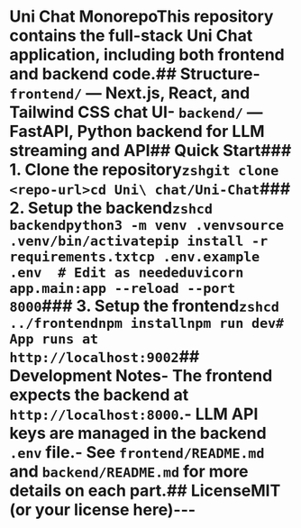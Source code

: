 # Uni Chat MonorepoThis repository contains the full-stack Uni Chat application, including both frontend and backend code.## Structure- `frontend/` — Next.js, React, and Tailwind CSS chat UI- `backend/` — FastAPI, Python backend for LLM streaming and API## Quick Start### 1. Clone the repository```zshgit clone <repo-url>cd Uni\ chat/Uni-Chat```### 2. Setup the backend```zshcd backendpython3 -m venv .venvsource .venv/bin/activatepip install -r requirements.txtcp .env.example .env  # Edit as neededuvicorn app.main:app --reload --port 8000```### 3. Setup the frontend```zshcd ../frontendnpm installnpm run dev# App runs at http://localhost:9002```## Development Notes- The frontend expects the backend at `http://localhost:8000`.- LLM API keys are managed in the backend `.env` file.- See `frontend/README.md` and `backend/README.md` for more details on each part.## LicenseMIT (or your license here)---